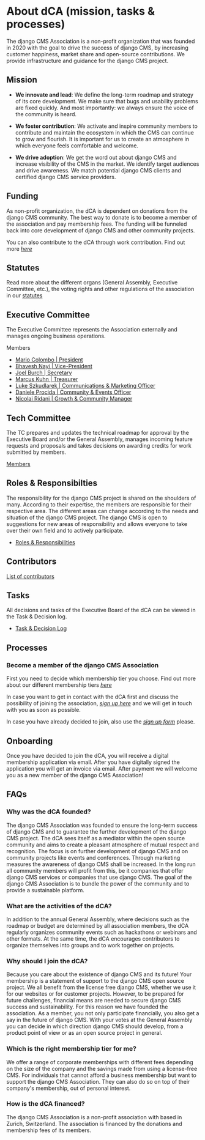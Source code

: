 # About dCA (mission, tasks & processes)

The django CMS Association is a non-profit organization that was founded in 2020 with the goal to drive the success of django CMS, by increasing customer happiness, market share and open-source contributions. We provide infrastructure and guidance for the django CMS project. 

## Mission

- **We innovate and lead**:  We define the long-term roadmap and strategy of its core development. We make sure that bugs and usability problems are fixed quickly. And most importantly: we always ensure the voice of the community is heard. 

- **We foster contribution**: We activate and inspire community members to contribute and maintain the ecosystem in which the CMS can continue to grow and flourish. It is important for us to create an atmosphere in which everyone feels comfortable and welcome.

- **We drive adoption**: We get the word out about django CMS and increase visibility of the CMS in the market. We identify target audiences and drive awareness. We match potential django CMS clients and certified django CMS service providers.

## Funding

As non-profit organization, the dCA is dependent on donations from the django CMS community. The best way to donate is to become a member of the association and pay membership fees. The funding will be funneled back into core development of django CMS and other community projects. 

You can also contribute to the dCA through work contribution. Find out more *[here](https://www.django-cms.org/en/become-community-hero/)*

## Statutes

Read more about the different organs (General Assembly, Executive Committee, etc.), the voting rights and other regulations of the association in our [statutes
](https://www.django-cms.org/dca-bylaws)
## Executive Committee

The Executive Committee represents the Association externally and manages ongoing business operations.

Members
- [Mario Colombo | President](https://www.linkedin.com/in/mario-colombo/)
- [Bhavesh Nayi | Vice-President](https://www.linkedin.com/in/bhaveshnayi/)
- [Joel Burch | Secretary](https://www.linkedin.com/in/joel-burch/)
- [Marcus Kuhn | Treasurer](https://www.linkedin.com/in/marcuskuhn/)
- [Luke Szkudlarek | Communications & Marketing Officer](https://www.linkedin.com/in/szkudlarek/)
- [Daniele Procida | Community & Events Officer](https://www.linkedin.com/in/danieleprocida/)
- [Nicolai Ridani | Growth & Community Manager](https://www.linkedin.com/in/nicolai-ridani/)

## Tech Committee

The TC prepares and updates the technical roadmap for approval by the Executive Board and/or the General Assembly, manages incoming feature requests and proposals and takes decisions on awarding credits for work submitted by members.

[Members](https://github.com/django-cms/django-cms-mgmt/blob/master/community%20and%20support/weekly%20tech%20committee%20meeting.md)

## Roles & Responsibilties 

The responsibility for the django CMS project is shared on the shoulders of many. According to their expertise, the members are responsible for their respective area. The different areas can change according to the needs and situation of the django CMS project. The django CMS is open to suggestions for new areas of responsibility and allows everyone to take over their own field and to actively participate. 

- [Roles & Responsibilities](https://docs.google.com/document/d/1UPnQ81s0EaXfOJ3gggj31U-TLGmMUv33aFecEcf0nag/edit?ts=5f71d9cb#)  

## Contributors 

[List of contributors](https://github.com/django-cms/django-cms-mgmt/blob/master/community%20heros/list%20of%20community%20heros.md)

## Tasks

All decisions and tasks of the Executive Board of the dCA can be viewed in the Task & Decision log. 

- [Task & Decision Log](https://github.com/django-cms/django-cms-mgmt/blob/master/association/tasks-and-decisions-log.md)  


## Processes

### Become a member of the django CMS Association

First you need to decide which membership tier you choose. Find out more about our different membership tiers *[here](https://github.com/django-cms/django-cms-mgmt/blob/master/tech-committee/about.md#processes)* 

In case you want to get in contact with the dCA first and discuss the possibility of joining the association, *[sign up here](https://www.django-cms.org/en/sign-up/)* and we will get in touch with you as soon as possible. 

In case you have already decided to join, also use the *[sign up form](https://www.django-cms.org/en/sign-up/)* please.

## Onboarding 

Once you have decided to join the dCA, you will receive a digital membership application via email. After you have digitally signed the application you will get an invoice via email. After payment we will welcome you as a new member of the django CMS Association! 


## FAQs

### Why was the dCA founded?
The django CMS Association was founded to ensure the long-term success of django CMS and to guarantee the further development of the django CMS project. The dCA sees itself as a mediator within the open source community and aims to create a pleasant atmosphere of mutual respect and recognition. The focus is on further development of django CMS and on community projects like events and conferences. Through marketing measures the awareness of django CMS shall be increased. In the long run all community members will profit from this, be it companies that offer django CMS services or companies that use django CMS. The goal of the django CMS Association is to bundle the power of the community and to provide a sustainable platform. 

### What are the activities of the dCA?
In addition to the annual General Assembly, where decisions such as the roadmap or budget are determined by all association members, the dCA regularly organizes community events such as hackathons or webinars and other formats. At the same time, the dCA encourages contributors to organize themselves into groups and to work together on projects. 

### Why should I join the dCA?
Because you care about the existence of django CMS and its future! Your membership is a statement of support to the django CMS open source project. We all benefit from the license free django CMS, whether we use it for our websites or for customer projects. However, to be prepared for future challenges, financial means are needed to secure django CMS success and sustainability. For this reason we have founded the association. As a member, you not only participate financially, you also get a say in the future of django CMS. With your votes at the General Assembly you can decide in which direction django CMS should develop, from a product point of view or as an open source project in general. 

### Which is the right membership tier for me?
We offer a range of corporate memberships with different fees depending on the size of the company and the savings made from using a license-free CMS. For individuals that cannot afford a business membership but want to support the django CMS Association. They can also do so on top of their company's membership, out of personal interest.

### How is the dCA financed?
The django CMS Association is a non-profit association with based in Zurich, Switzerland. The association is financed by the donations and membership fees of its members. 
